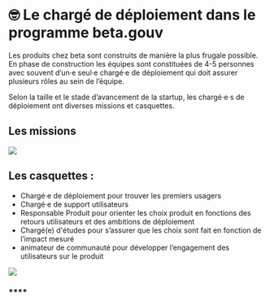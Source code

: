 # 🤓 Le chargé de déploiement dans le programme beta.gouv

Les produits chez beta sont construits de manière la plus frugale possible. En phase de construction les équipes sont constituées de 4-5 personnes avec souvent d’un·e seul·e chargé·e de déploiement qui doit assurer plusieurs rôles au sein de l’équipe.

Selon la taille et le stade d’avancement de la startup, les chargé·e·s de déploiement ont diverses missions et casquettes.  


## **Les missions**

![](https://lh4.googleusercontent.com/O8Ift-ThuWqGVrz8J59EtRcVHg851zogM4to81vV86eFiFR5yQNG7estpK1VrKg506OBWvqe7MyS2KR61HJfmgarWTlFxHuFp2ItkCfX6IWpVH6XMCg8dX9Xftes5qf0LCyHNS9y)

## **Les casquettes :** 

* Chargé·e de déploiement pour trouver les premiers usagers 
* Chargé·e de support utilisateurs
*  Responsable Produit  pour orienter les choix produit en fonctions des retours utilisateurs et des ambitions de déploiement
* Chargé\(e\) d'études pour s’assurer que les choix sont fait en fonction de l’impact mesuré
* animateur de communauté pour développer l’engagement des utilisateurs sur le produit 

![](https://lh6.googleusercontent.com/657c4O3CgH0c5WpARG9wIl8l3tMfx8fgRBJKdBW-wYzO5vZZ_bQUgthaqbLLEi_F9_QeRPRLhr31gyxdgkznu6B-J0RGjmUnIEHgrMMUX2mn5uptiGd4iRQcrwer76bQxjSWI-Pr)

### \*\*\*\*

